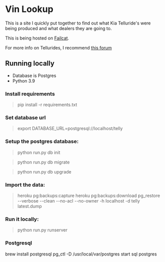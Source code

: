 # Vin Lookup

This is a site I quickly put together to find out what Kia Telluride's were being produced and what dealers they are going to.

This is being hosted on [Failcat](http://failcat.com/).

For more info on Tellurides, I recommend [this forum](https://tellurideforum.org/)


## Running locally
- Database is Postgres
- Python 3.9

### Install requirements
> pip install -r requirements.txt

### Set database url
> export DATABASE_URL=postgresql://localhost/telly

### Setup the postgres database:

> python run.py db init

> python run.py db migrate

> python run.py db upgrade

### Import the data:
> heroku pg:backups:capture
> heroku pg:backups:download
> pg_restore --verbose --clean --no-acl --no-owner -h localhost -d telly latest.dump

### Run it locally:
> python run.py runserver


### Postgresql
brew install postgresql
pg_ctl -D /usr/local/var/postgres start
sql postgres